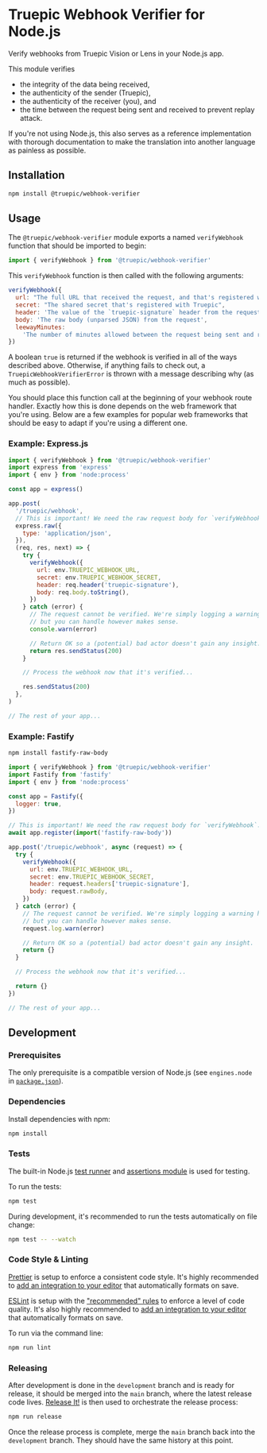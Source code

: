 # Truepic Webhook Verifier for Node.js

Verify webhooks from Truepic Vision or Lens in your Node.js app.

This module verifies

- the integrity of the data being received,
- the authenticity of the sender (Truepic),
- the authenticity of the receiver (you), and
- the time between the request being sent and received to prevent replay attack.

If you're not using Node.js, this also serves as a reference implementation with
thorough documentation to make the translation into another language as painless
as possible.

## Installation

```bash
npm install @truepic/webhook-verifier
```

## Usage

The `@truepic/webhook-verifier` module exports a named `verifyWebhook` function
that should be imported to begin:

```js
import { verifyWebhook } from '@truepic/webhook-verifier'
```

This `verifyWebhook` function is then called with the following arguments:

```js
verifyWebhook({
  url: "The full URL that received the request, and that's registered with Truepic",
  secret: "The shared secret that's registered with Truepic",
  header: 'The value of the `truepic-signature` header from the request',
  body: 'The raw body (unparsed JSON) from the request',
  leewayMinutes:
    'The number of minutes allowed between the request being sent and received',
})
```

A boolean `true` is returned if the webhook is verified in all of the ways
described above. Otherwise, if anything fails to check out, a
`TruepicWebhookVerifierError` is thrown with a message describing why (as much
as possible).

You should place this function call at the beginning of your webhook route
handler. Exactly how this is done depends on the web framework that you're
using. Below are a few examples for popular web frameworks that should be easy
to adapt if you're using a different one.

### Example: Express.js

```js
import { verifyWebhook } from '@truepic/webhook-verifier'
import express from 'express'
import { env } from 'node:process'

const app = express()

app.post(
  '/truepic/webhook',
  // This is important! We need the raw request body for `verifyWebhook`.
  express.raw({
    type: 'application/json',
  }),
  (req, res, next) => {
    try {
      verifyWebhook({
        url: env.TRUEPIC_WEBHOOK_URL,
        secret: env.TRUEPIC_WEBHOOK_SECRET,
        header: req.header('truepic-signature'),
        body: req.body.toString(),
      })
    } catch (error) {
      // The request cannot be verified. We're simply logging a warning here,
      // but you can handle however makes sense.
      console.warn(error)

      // Return OK so a (potential) bad actor doesn't gain any insight.
      return res.sendStatus(200)
    }

    // Process the webhook now that it's verified...

    res.sendStatus(200)
  },
)

// The rest of your app...
```

### Example: Fastify

```bash
npm install fastify-raw-body
```

```js
import { verifyWebhook } from '@truepic/webhook-verifier'
import Fastify from 'fastify'
import { env } from 'node:process'

const app = Fastify({
  logger: true,
})

// This is important! We need the raw request body for `verifyWebhook`.
await app.register(import('fastify-raw-body'))

app.post('/truepic/webhook', async (request) => {
  try {
    verifyWebhook({
      url: env.TRUEPIC_WEBHOOK_URL,
      secret: env.TRUEPIC_WEBHOOK_SECRET,
      header: request.headers['truepic-signature'],
      body: request.rawBody,
    })
  } catch (error) {
    // The request cannot be verified. We're simply logging a warning here,
    // but you can handle however makes sense.
    request.log.warn(error)

    // Return OK so a (potential) bad actor doesn't gain any insight.
    return {}
  }

  // Process the webhook now that it's verified...

  return {}
})

// The rest of your app...
```

## Development

### Prerequisites

The only prerequisite is a compatible version of Node.js (see `engines.node` in
[`package.json`](package.json)).

### Dependencies

Install dependencies with npm:

```bash
npm install
```

### Tests

The built-in Node.js [test runner](https://nodejs.org/docs/latest/api/test.html)
and [assertions module](https://nodejs.org/docs/latest/api/assert.html) is used
for testing.

To run the tests:

```bash
npm test
```

During development, it's recommended to run the tests automatically on file
change:

```bash
npm test -- --watch
```

### Code Style & Linting

[Prettier](https://prettier.io/) is setup to enforce a consistent code style.
It's highly recommended to
[add an integration to your editor](https://prettier.io/docs/en/editors.html)
that automatically formats on save.

[ESLint](https://eslint.org/) is setup with the
["recommended" rules](https://eslint.org/docs/latest/rules/) to enforce a level
of code quality. It's also highly recommended to
[add an integration to your editor](https://eslint.org/docs/latest/use/integrations#editors)
that automatically formats on save.

To run via the command line:

```bash
npm run lint
```

### Releasing

After development is done in the `development` branch and is ready for release,
it should be merged into the `main` branch, where the latest release code lives.
[Release It!](https://github.com/release-it/release-it) is then used to
orchestrate the release process:

```bash
npm run release
```

Once the release process is complete, merge the `main` branch back into the
`development` branch. They should have the same history at this point.
